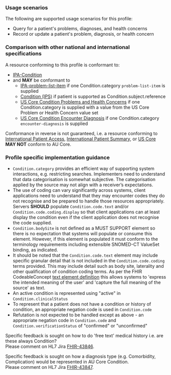 ### Usage scenarios

The following are supported usage scenarios for this profile:

- Query for a patient's problems, diagnoses, and health concerns
- Record or update a patient's problem, diagnosis, or health concern


### Comparison with other national and international specifications

A resource conforming to this profile is conformant to:
- [IPA-Condition](http://hl7.org/fhir/uv/ipa/StructureDefinition/ipa-condition)
- and **MAY** be conformant to
    - [IPA-problem-list-item](http://hl7.org/fhir/uv/ipa/StructureDefinition/ipa-problem-list-item) if one Condition.category `problem-list-item` is supplied 
    - [Condition (IPS)](http://hl7.org/fhir/uv/ips/StructureDefinition/Condition-uv-ips) if patient is supported as Condition.subject.reference
    - [US Core Condition Problems and Health Concerns](http://hl7.org/fhir/us/core/StructureDefinition/us-core-condition-problems-health-concerns) if one Condition.category is supplied with a value from the US Core Problem or Health Concern value set
    - [US Core Condition Encounter Diagnosis](http://hl7.org/fhir/us/core/StructureDefinition/us-core-condition-encounter-diagnosis) if one Condition.category `encounter-diagnosis` is supplied 

Conformance in reverse is not guaranteed, i.e. a resource conforming to [International Patient Access](https://build.fhir.org/ig/HL7/fhir-ipa), [International Patient Summary](http://build.fhir.org/ig/HL7/fhir-ips), or [US Core](http://hl7.org/fhir/us/core) **MAY NOT** conform to AU Core.


### Profile specific implementation guidance
- `Condition.category` provides an efficient way of supporting system interactions, e.g. restricting searches. Implementers need to understand that data categorisation is somewhat subjective. The categorisation applied by the source may not align with a receiver’s expectations. 
- The use of coding can vary significantly across systems, client applications need to understand that they may encounter codes they do not recognise and be prepared to handle those resources appropriately. Servers **SHOULD** populate `Condition.code.text` and/or `Condition.code.coding.display` so that client applications can at least display the condition even if the client application does not recognise the code supplied. 
- `Condition.bodySite` is not defined as a MUST SUPPORT element so there is no expectation that systems will populate or consume this element. However, if this element is populated it must conform to the terminology requirements including extensible SNOMED-CT ValueSet binding, as indicated. 
- It should be noted that the `Condition.code.text` element may include specific granular detail that is not included in the `Condition.code.coding` terms provided. This may include detail such as body site, laterality and other qualification of condition coding terms. As per the FHIR CodeableConcept <a href="https://hl7.org/fhir/R4/datatypes-definitions.html#CodeableConcept.text">text element definition</a> this allows systems to 'express the intended meaning of the user' and 'capture the full meaning of the source' as text.
- An active condition is represented using "active" in `Condition.clinicalStatus`
- To represent that a patient does not have a condition or history of condition, an appropriate negation code is used in `Condition.code`
- Refutation is not expected to be handled except as above - an appropriate negation code in `Condition.code` and `Condition.verificationStatus` of "confirmed" or "unconfirmed"

<p class="request-for-feedback">Specific feedback is sought on how to do 'free text' medical history i.e. are these always Condition?<br/>Please comment on HL7 Jira <a href="https://jira.hl7.org/browse/FHIR-43846">FHIR-43846</a>.</p>

<p class="request-for-feedback">Specific feedback is sought on how a diagnosis type (e.g. Comorbidity, Complication) would be represented in AU Core Condition.<br/>Please comment on HL7 Jira <a href="https://jira.hl7.org/browse/FHIR-43847">FHIR-43847</a>.</p>

